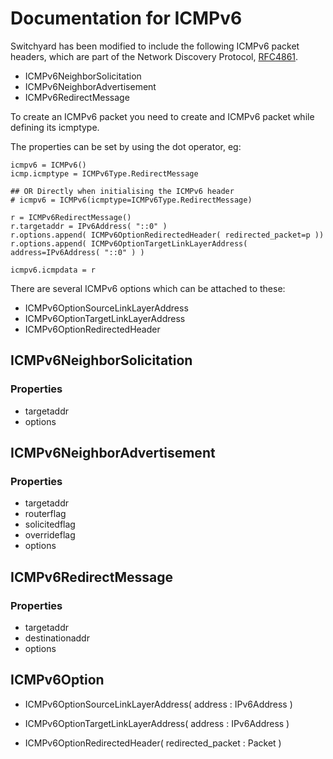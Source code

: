 Documentation for ICMPv6
========================

Switchyard has been modified to include the following ICMPv6 packet headers, which are part of the Network Discovery Protocol, [RFC4861](http://tools.ietf.org/html/rfc4861).

* ICMPv6NeighborSolicitation
* ICMPv6NeighborAdvertisement
* ICMPv6RedirectMessage

To create an ICMPv6 packet you need to create and ICMPv6 packet while defining its icmptype.

The properties can be set by using the dot operator, eg:

```
icmpv6 = ICMPv6()
icmp.icmptype = ICMPv6Type.RedirectMessage

## OR Directly when initialising the ICMPv6 header
# icmpv6 = ICMPv6(icmptype=ICMPv6Type.RedirectMessage)

r = ICMPv6RedirectMessage()
r.targetaddr = IPv6Address( "::0" )
r.options.append( ICMPv6OptionRedirectedHeader( redirected_packet=p ))
r.options.append( ICMPv6OptionTargetLinkLayerAddress( address=IPv6Address( "::0" ) )

icmpv6.icmpdata = r
```

There are several ICMPv6 options which can be attached to these:

* ICMPv6OptionSourceLinkLayerAddress
* ICMPv6OptionTargetLinkLayerAddress
* ICMPv6OptionRedirectedHeader


ICMPv6NeighborSolicitation
--------------------------

### Properties
* targetaddr
* options


ICMPv6NeighborAdvertisement
---------------------------

### Properties
* targetaddr
* routerflag
* solicitedflag
* overrideflag
* options

ICMPv6RedirectMessage
---------------------

### Properties
* targetaddr
* destinationaddr
* options

ICMPv6Option
------------

* ICMPv6OptionSourceLinkLayerAddress( address : IPv6Address )

* ICMPv6OptionTargetLinkLayerAddress( address : IPv6Address )

* ICMPv6OptionRedirectedHeader( redirected_packet : Packet )